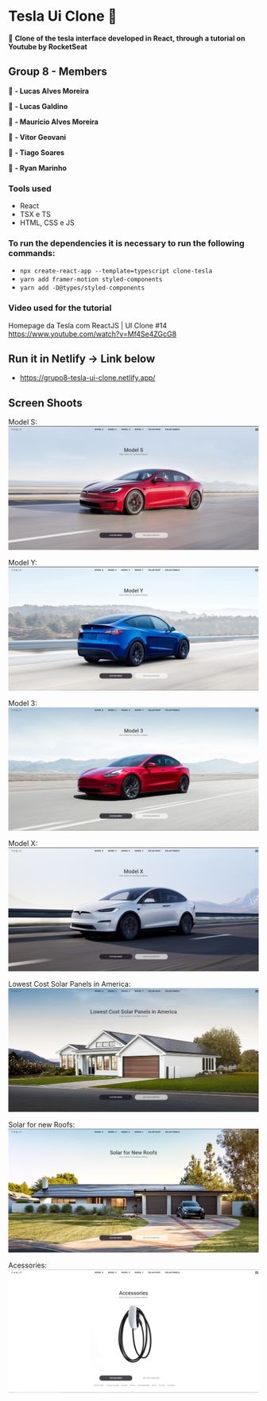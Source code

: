 # Tesla Ui Clone :open_file_folder:     

:bookmark_tabs: **Clone of the tesla interface developed in React, through a tutorial on Youtube by RocketSeat**

## Group 8 - Members

:boy: **- Lucas Alves Moreira**

:boy: **- Lucas Galdino**

:boy: **- Maurício Alves Moreira**

:boy: **- Vitor Geovani**

:boy: **- Tiago Soares**

:boy: **- Ryan Marinho**

### Tools used

- React
- TSX e TS
- HTML, CSS e JS

### To run the dependencies it is necessary to run the following commands:
 - ``` npx create-react-app --template=typescript clone-tesla ```
 - ``` yarn add framer-motion styled-components ```
 - ``` yarn add -D@types/styled-components ```
  
 ### Video used for the tutorial
 Homepage da Tesla com ReactJS | UI Clone #14 https://www.youtube.com/watch?v=Mf4Se4ZGcG8


## Run it in Netlify -> Link below
- https://grupo8-tesla-ui-clone.netlify.app/

## Screen Shoots

Model S: ![tesla-carro 1](https://github.com/MauricioAlvesM/tesla-clone/blob/main/tesla-pg-0.png)


Model Y: ![tesla-carro 2](https://github.com/MauricioAlvesM/tesla-clone/blob/main/tesla-pg-0.5.png)


Model 3: ![tesla-carro 3](https://github.com/MauricioAlvesM/tesla-clone/blob/main/tesla-pg-1.png)


Model X: ![tesla-carro 4](https://github.com/MauricioAlvesM/tesla-clone/blob/main/tesla-pg-2.png)


Lowest Cost Solar Panels in America: ![tesla teto solar](https://github.com/MauricioAlvesM/tesla-clone/blob/main/tesla-pg-3.png)


Solar for new Roofs: ![tesla painel solar](https://github.com/MauricioAlvesM/tesla-clone/blob/main/tesla-pg-4.png)


Acessories: ![tesla-acessorios](https://github.com/MauricioAlvesM/tesla-clone/blob/main/tesla-pg-5.png)
